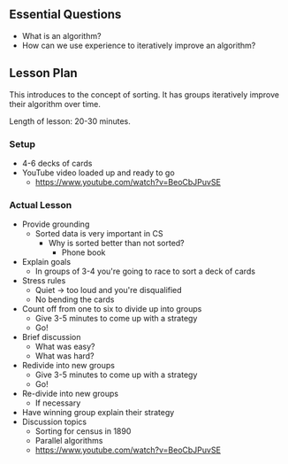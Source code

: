 ## Essential Questions

- What is an algorithm?
- How can we use experience to iteratively improve an algorithm?

## Lesson Plan

This introduces to the concept of sorting. It has groups iteratively improve
their algorithm over time.

Length of lesson: 20-30 minutes.

### Setup

- 4-6 decks of cards
- YouTube video loaded up and ready to go
    - https://www.youtube.com/watch?v=BeoCbJPuvSE

### Actual Lesson

- Provide grounding
    - Sorted data is very important in CS
        - Why is sorted better than not sorted?
            - Phone book
- Explain goals
    - In groups of 3-4 you're going to race to sort a deck of cards
- Stress rules
    - Quiet -> too loud and you're disqualified
    - No bending the cards
- Count off from one to six to divide up into groups
    - Give 3-5 minutes to come up with a strategy
    - Go!
- Brief discussion
    - What was easy?
    - What was hard?
- Redivide into new groups
    - Give 3-5 minutes to come up with a strategy
    - Go!
- Re-divide into new groups
    - If necessary
- Have winning group explain their strategy
- Discussion topics
    - Sorting for census in 1890
    - Parallel algorithms
    - https://www.youtube.com/watch?v=BeoCbJPuvSE
